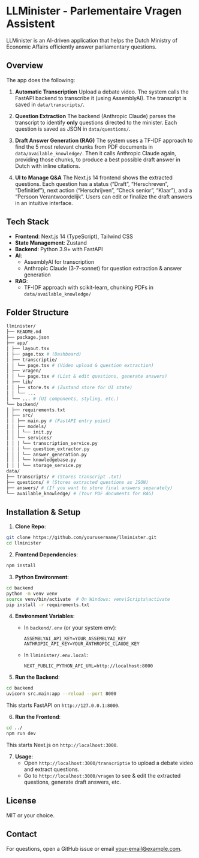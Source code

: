 # LLMinister - Parlementaire Vragen Assistent

LLMinister is an AI-driven application that helps the Dutch Ministry of Economic Affairs efficiently answer parliamentary questions.

## Overview

The app does the following:

1. **Automatic Transcription**
   Upload a debate video. The system calls the FastAPI backend to transcribe it (using AssemblyAI). The transcript is saved in `data/transcripts/`.

2. **Question Extraction**
   The backend (Anthropic Claude) parses the transcript to identify **only** questions directed to the minister. Each question is saved as JSON in `data/questions/`.

3. **Draft Answer Generation (RAG)**
   The system uses a TF-IDF approach to find the 5 most relevant chunks from PDF documents in `data/available_knowledge/`. Then it calls Anthropic Claude again, providing those chunks, to produce a best possible draft answer in Dutch with inline citations.

4. **UI to Manage Q&A**
   The Next.js 14 frontend shows the extracted questions. Each question has a status (“Draft”, “Herschreven”, “Definitief”), next action (“Herschrijven”, “Check senior”, “Klaar”), and a “Persoon Verantwoordelijk”. Users can edit or finalize the draft answers in an intuitive interface.

## Tech Stack

- **Frontend**: Next.js 14 (TypeScript), Tailwind CSS
- **State Management**: Zustand
- **Backend**: Python 3.9+ with FastAPI
- **AI**:
  - AssemblyAI for transcription
  - Anthropic Claude (3-7-sonnet) for question extraction & answer generation
- **RAG**:
  - TF-IDF approach with scikit-learn, chunking PDFs in `data/available_knowledge/`

## Folder Structure

```bash
llminister/
├── README.md
├── package.json
├── app/
│ ├── layout.tsx
│ ├── page.tsx # (Dashboard)
│ ├── transcriptie/
│ │ └── page.tsx # (Video upload & question extraction)
│ ├── vragen/
│ │ └── page.tsx # (List & edit questions, generate answers)
│ ├── lib/
│ │ ├── store.ts # (Zustand store for UI state)
│ │ └── ...
│ └── ... # (UI components, styling, etc.)
└── backend/
│ ├── requirements.txt
│ ├── src/
│ │ ├── main.py # (FastAPI entry point)
│ │ ├── models/
│ │ │ └── init.py
│ │ └── services/
│ │ │ └── transcription_service.py
│ │ │ └── question_extractor.py
│ │ │ └── answer_generation.py
│ │ │ └── knowledgebase.py
│ │ │ └── storage_service.py
data/
├── transcripts/ # (Stores transcript .txt)
├── questions/ # (Stores extracted questions as JSON)
├── answers/ # (If you want to store final answers separately)
└── available_knowledge/ # (Your PDF documents for RAG)
```


## Installation & Setup

1. **Clone Repo**:
```bash
git clone https://github.com/yourusername/llminister.git
cd llminister
```

2. **Frontend Dependencies**:
```bash
npm install
```

3. **Python Environment**:
```bash
cd backend
python -m venv venv
source venv/bin/activate  # On Windows: venv\Scripts\activate
pip install -r requirements.txt
```

4. **Environment Variables**:
   - In `backend/.env` (or your system env):
     ```
     ASSEMBLYAI_API_KEY=YOUR_ASSEMBLYAI_KEY
     ANTHROPIC_API_KEY=YOUR_ANTHROPIC_CLAUDE_KEY
     ```
   - In `llminister/.env.local`:
     ```
     NEXT_PUBLIC_PYTHON_API_URL=http://localhost:8000
     ```

5. **Run the Backend**:
```bash
cd backend
uvicorn src.main:app --reload --port 8000
```

   This starts FastAPI on `http://127.0.0.1:8000`.

6. **Run the Frontend**:
```bash
cd ../
npm run dev
```

   This starts Next.js on `http://localhost:3000`.

7. **Usage**:
   - Open `http://localhost:3000/transcriptie` to upload a debate video and extract questions.
   - Go to `http://localhost:3000/vragen` to see & edit the extracted questions, generate draft answers, etc.

## License

MIT or your choice.

## Contact

For questions, open a GitHub issue or email your-email@example.com.
